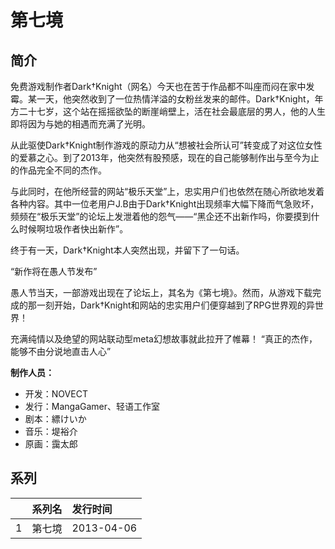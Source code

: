 # 第七境


## 简介

免费游戏制作者Dark†Knight（网名）今天也在苦于作品都不叫座而闷在家中发霉。某一天，他突然收到了一位热情洋溢的女粉丝发来的邮件。Dark†Knight，年方二十七岁，这个站在摇摇欲坠的断崖峭壁上，活在社会最底层的男人，他的人生即将因为与她的相遇而充满了光明。

从此驱使Dark†Knight制作游戏的原动力从“想被社会所认可”转变成了对这位女性的爱慕之心。到了2013年，他突然有股预感，现在的自己能够制作出与至今为止的作品完全不同的杰作。

与此同时，在他所经营的网站“极乐天堂”上，忠实用户们也依然在随心所欲地发着各种内容。其中一位老用户J.B由于Dark†Knight出现频率大幅下降而气急败坏，频频在“极乐天堂”的论坛上发泄着他的怨气——“黑企还不出新作吗，你要摸到什么时候啊垃圾作者快出新作”。

终于有一天，Dark†Knight本人突然出现，并留下了一句话。

“新作将在愚人节发布”

愚人节当天，一部游戏出现在了论坛上，其名为《第七境》。然而，从游戏下载完成的那一刻开始，Dark†Knight和网站的忠实用户们便穿越到了RPG世界观的异世界！

充满纯情以及绝望的网站联动型meta幻想故事就此拉开了帷幕！
“真正的杰作，能够不由分说地直击人心”


**制作人员：**
- 开发：NOVECT
- 发行：MangaGamer、轻语工作室
- 剧本：縹けいか
- 音乐：堤裕介
- 原画：靄太郎



## 系列

|     |   系列名   |   发行时间  |
|:---   |:------  |:----      |
| 1 | 第七境 | 2013-04-06 |



